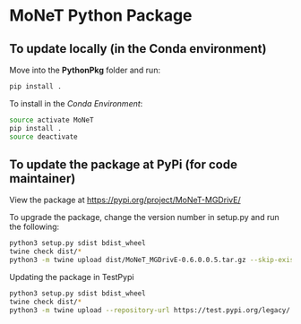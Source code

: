# MoNeT Python Package


## To update locally (in the Conda environment)

Move into the **PythonPkg** folder and run:

```bash
pip install .
```

To install in the *Conda Environment*:

```bash
source activate MoNeT
pip install .
source deactivate
```

## To update the package at PyPi (for code maintainer)

View the package at https://pypi.org/project/MoNeT-MGDrivE/

To upgrade the package, change the version number in setup.py and run the following:

```bash
python3 setup.py sdist bdist_wheel
twine check dist/*
python3 -m twine upload dist/MoNeT_MGDrivE-0.6.0.0.5.tar.gz --skip-existing
```

Updating the package in TestPypi

```bash
python3 setup.py sdist bdist_wheel
twine check dist/*
python3 -m twine upload --repository-url https://test.pypi.org/legacy/ dist/MoNeT_MGDrivE-0.5.6.tar.gz  --skip-existing
```
